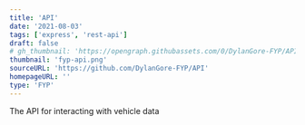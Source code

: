```yaml
---
title: 'API'
date: '2021-08-03'
tags: ['express', 'rest-api']
draft: false
# gh_thumbnail: 'https://opengraph.githubassets.com/0/DylanGore-FYP/API'
thumbnail: 'fyp-api.png'
sourceURL: 'https://github.com/DylanGore-FYP/API'
homepageURL: ''
type: 'FYP'
---
```


The API for interacting with vehicle data
